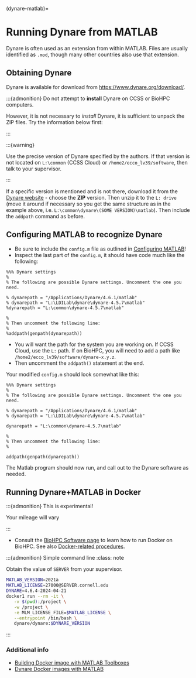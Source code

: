 (dynare-matlab)=
# Running Dynare from MATLAB

Dynare is often used as an extension from within MATLAB. Files are usually identified as `.mod`, though many other countries also use that extension.

## Obtaining Dynare

Dynare is available for download from <https://www.dynare.org/download/>.

:::{admonition} Do not attempt to **install** Dynare on CCSS or BioHPC computers. 

However, it is not necessary to *install* Dynare, it is sufficient to unpack the ZIP files. Try the information below first:  

:::

:::{warning} 

Use the precise version of Dynare specified by the authors. If that version is not located on `L:\common` (CCSS Cloud) or `/home2/ecco_lv39/software`, then talk to your supervisor.

:::


If a specific version is mentioned and is not there, download it from the [Dynare website](https://www.dynare.org/download/) - choose the **ZIP** version. Then unzip it to the `L: drive` (move it around if necessary so you get the same structure as in the example above, i.e. `L:\common\dynare\(SOME VERSION)\matlab`). Then include the `addpath` command as before.


## Configuring MATLAB to recognize Dynare


- Be sure to include the `config.m` file as outlined in [Configuring MATLAB](matlab-config)!
- Inspect the last part of the `config.m`, it should have code much like the following:

```
%%% Dynare settings
%
% The following are possible Dynare settings. Uncomment the one you need.

% dynarepath = "/Applications/Dynare/4.6.1/matlab"
% dynarepath = "L:\LDILab\dynare\dynare-4.5.7\matlab"
%dynarepath = "L:\common\dynare-4.5.7\matlab"

% 
% Then uncomment the following line:
%
%addpath(genpath(dynarepath))
```

- You will want the path for the system you are working on. If CCSS Cloud, use the `L:` path. If on BioHPC, you will need to add a path like `/home2/ecco_lv39/software/dynare-x.y.z`.
- Then uncomment the `addpath()` statement at the end.

Your modified `config.m` should look somewhat like this:

```
%%% Dynare settings
%
% The following are possible Dynare settings. Uncomment the one you need.

% dynarepath = "/Applications/Dynare/4.6.1/matlab"
% dynarepath = "L:\LDILab\dynare\dynare-4.5.7\matlab"

dynarepath = "L:\common\dynare-4.5.7\matlab"

% 
% Then uncomment the following line:
%

addpath(genpath(dynarepath))
```

The Matlab program should now run, and call out to the Dynare software as needed.


## Running Dynare+MATLAB in Docker


:::{admonition} This is experimental!

Your mileage will vary 

:::

- Consult the [BioHPC Software page](https://biohpc.cornell.edu/lab/userguide.aspx?a=software) to learn how to run Docker on BioHPC. See also [Docker-related procedures](docker-related-procedures).

:::{admonition} Simple command line
:class: note

Obtain the value of `SERVER` from your supervisor.

```bash
MATLAB_VERSION=2021a
MATLAB_LICENSE=27000@SERVER.cornell.edu
DYNARE=4.6.4-2024-04-21
docker1 run --rm -it \
   -v $(pwd):/project \
   -w /project \
   -e MLM_LICENSE_FILE=$MATLAB_LICENSE \
   --entrypoint /bin/bash \
   dynare/dynare:$DYNARE_VERSION
```

:::

### Additional info

- [Building Docker image with MATLAB Toolboxes](https://github.com/mathworks-ref-arch/matlab-dockerfile/tree/main/alternates/building-on-matlab-docker-image)
- [Dynare Docker images with MATLAB](https://hub.docker.com/r/dynare/dynare)